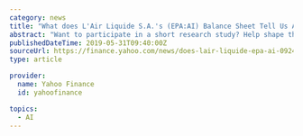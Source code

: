 ```yaml
---
category: news
title: "What does L'Air Liquide S.A.'s (EPA:AI) Balance Sheet Tell Us About Its Future?"
abstract: "Want to participate in a short research study? Help shape the future of investing tools and you could win a $250 gift card! The size of L'Air Liquide S.A. (EPA:AI), a €48b large-cap, often attracts investors seeking a reliable investment in the stock market."
publishedDateTime: 2019-05-31T09:40:00Z
sourceUrl: https://finance.yahoo.com/news/does-lair-liquide-epa-ai-092414076.html
type: article

provider:
  name: Yahoo Finance
  id: yahoofinance

topics:
  - AI
---
```

